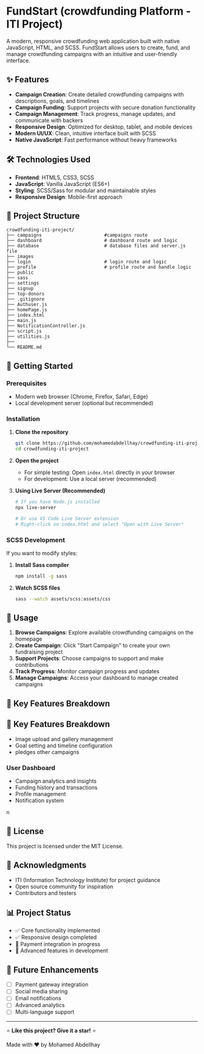 # FundStart (crowdfunding Platform - ITI Project)

A modern, responsive crowdfunding web application built with native JavaScript, HTML, and SCSS. FundStart allows users to create, fund, and manage crowdfunding campaigns with an intuitive and user-friendly interface.

## ✨ Features

- **Campaign Creation**: Create detailed crowdfunding campaigns with descriptions, goals, and timelines
- **Campaign Funding**: Support projects with secure donation functionality
- **Campaign Management**: Track progress, manage updates, and communicate with backers
- **Responsive Design**: Optimized for desktop, tablet, and mobile devices
- **Modern UI/UX**: Clean, intuitive interface built with SCSS
- **Native JavaScript**: Fast performance without heavy frameworks

## 🛠️ Technologies Used

- **Frontend**: HTML5, CSS3, SCSS
- **JavaScript**: Vanilla JavaScript (ES6+)
- **Styling**: SCSS/Sass for modular and maintainable styles
- **Responsive Design**: Mobile-first approach

## 📁 Project Structure

```
crowdfunding-iti-project/
├── campaigns                       #campaigns route
├── dashboard                       # dashboard route and logic
├── database                        # database files and server.js file
├── images
├── login                           # login route and logic
├── profile                         # profile route and handle logic
├── public
├── sass
├── settings
├── signup
├── top-donors
├── .gitignore
├── Authuser.js
├── homePage.js
├── index.html
├── main.js
├── NotificationController.js
├── script.js
├── utilities.js
├──
└── README.md
```

## 🚀 Getting Started

### Prerequisites

- Modern web browser (Chrome, Firefox, Safari, Edge)
- Local development server (optional but recommended)

### Installation

1. **Clone the repository**

   ```bash
   git clone https://github.com/mohamedabdellhay/crowdfunding-iti-project.git
   cd crowdfunding-iti-project
   ```

2. **Open the project**

   - For simple testing: Open `index.html` directly in your browser
   - For development: Use a local server (recommended)

3. **Using Live Server (Recommended)**

   ```bash
   # If you have Node.js installed
   npx live-server

   # Or use VS Code Live Server extension
   # Right-click on index.html and select "Open with Live Server"
   ```

### SCSS Development

If you want to modify styles:

1. **Install Sass compiler**

   ```bash
   npm install -g sass
   ```

2. **Watch SCSS files**
   ```bash
   sass --watch assets/scss:assets/css
   ```

## 📱 Usage

1. **Browse Campaigns**: Explore available crowdfunding campaigns on the homepage
2. **Create Campaign**: Click "Start Campaign" to create your own fundraising project
3. **Support Projects**: Choose campaigns to support and make contributions
4. **Track Progress**: Monitor campaign progress and updates
5. **Manage Campaigns**: Access your dashboard to manage created campaigns

## 🎯 Key Features Breakdown

## 🎯 Key Features Breakdown

- Image upload and gallery management
- Goal setting and timeline configuration
- pledges other campaigns

### User Dashboard

- Campaign analytics and insights
- Funding history and transactions
- Profile management
- Notification system

n

## 📄 License

This project is licensed under the MIT License.

## 🙏 Acknowledgments

- ITI (Information Technology Institute) for project guidance
- Open source community for inspiration
- Contributors and testers

## 📊 Project Status

- ✅ Core functionality implemented
- ✅ Responsive design completed
- 🔄 Payment integration in progress
- 🔄 Advanced features in development

## 🔮 Future Enhancements

- [ ] Payment gateway integration
- [ ] Social media sharing
- [ ] Email notifications
- [ ] Advanced analytics
- [ ] Multi-language support

---

⭐ **Like this project? Give it a star!** ⭐

Made with ❤️ by Mohamed Abdellhay
